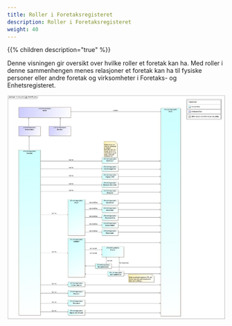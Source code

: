 ```yaml
---
title: Roller i Foretaksregisteret
description: Roller i Foretaksregisteret
weight: 40
---
```


{{% children description="true" %}}

Denne visningen gir oversikt over hvilke roller et foretak kan ha. Med roller i denne sammenhengen menes relasjoner et foretak kan ha til fysiske personer eller andre foretak og virksomheter i Foretaks- og Enhetsregisteret.

![RollerFR](https://github.com/brreg/informasjonsmodeller/blob/main/foretaksregisteret/forretningsobjektmodeller/RollerFR.jpg?raw=true)


